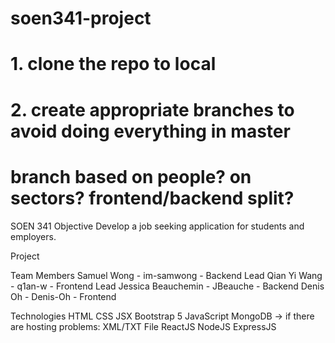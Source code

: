 # soen341-project

# 1. clone the repo to local

# 2. create appropriate branches to avoid doing everything in master

# branch based on people? on sectors? frontend/backend split?

SOEN 341
Objective
Develop a job seeking application for students and employers.

Project

Team Members
Samuel Wong - im-samwong - Backend Lead
Qian Yi Wang - q1an-w - Frontend Lead
Jessica Beauchemin - JBeauche - Backend
Denis Oh - Denis-Oh - Frontend

Technologies
HTML
CSS
JSX
Bootstrap 5
JavaScript
MongoDB -> if there are hosting problems: XML/TXT File
ReactJS
NodeJS
ExpressJS
